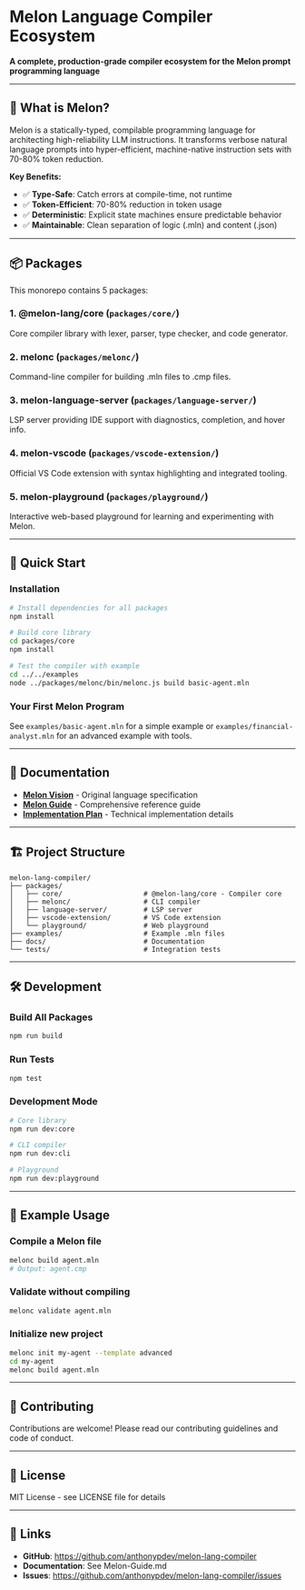 # Melon Language Compiler Ecosystem

**A complete, production-grade compiler ecosystem for the Melon prompt programming language**

---

## 🍈 What is Melon?

Melon is a statically-typed, compilable programming language for architecting high-reliability LLM instructions. It transforms verbose natural language prompts into hyper-efficient, machine-native instruction sets with 70-80% token reduction.

**Key Benefits:**

- ✅ **Type-Safe**: Catch errors at compile-time, not runtime
- ✅ **Token-Efficient**: 70-80% reduction in token usage
- ✅ **Deterministic**: Explicit state machines ensure predictable behavior
- ✅ **Maintainable**: Clean separation of logic (.mln) and content (.json)

---

## 📦 Packages

This monorepo contains 5 packages:

### 1. **@melon-lang/core** (`packages/core/`)

Core compiler library with lexer, parser, type checker, and code generator.

### 2. **melonc** (`packages/melonc/`)

Command-line compiler for building .mln files to .cmp files.

### 3. **melon-language-server** (`packages/language-server/`)

LSP server providing IDE support with diagnostics, completion, and hover info.

### 4. **melon-vscode** (`packages/vscode-extension/`)

Official VS Code extension with syntax highlighting and integrated tooling.

### 5. **melon-playground** (`packages/playground/`)

Interactive web-based playground for learning and experimenting with Melon.

---

## 🚀 Quick Start

### Installation

```bash
# Install dependencies for all packages
npm install

# Build core library
cd packages/core
npm install

# Test the compiler with example
cd ../../examples
node ../packages/melonc/bin/melonc.js build basic-agent.mln
```

### Your First Melon Program

See `examples/basic-agent.mln` for a simple example or `examples/financial-analyst.mln` for an advanced example with tools.

---

## 📖 Documentation

- **[Melon Vision](Melon-Vision.md)** - Original language specification
- **[Melon Guide](Melon-Guide.md)** - Comprehensive reference guide
- **[Implementation Plan](plan.md)** - Technical implementation details

---

## 🏗️ Project Structure

```
melon-lang-compiler/
├── packages/
│   ├── core/                    # @melon-lang/core - Compiler core
│   ├── melonc/                  # CLI compiler
│   ├── language-server/         # LSP server
│   ├── vscode-extension/        # VS Code extension
│   └── playground/              # Web playground
├── examples/                    # Example .mln files
├── docs/                        # Documentation
└── tests/                       # Integration tests
```

---

## 🛠️ Development

### Build All Packages

```bash
npm run build
```

### Run Tests

```bash
npm test
```

### Development Mode

```bash
# Core library
npm run dev:core

# CLI compiler
npm run dev:cli

# Playground
npm run dev:playground
```

---

## 📝 Example Usage

### Compile a Melon file

```bash
melonc build agent.mln
# Output: agent.cmp
```

### Validate without compiling

```bash
melonc validate agent.mln
```

### Initialize new project

```bash
melonc init my-agent --template advanced
cd my-agent
melonc build agent.mln
```

---

## 🤝 Contributing

Contributions are welcome! Please read our contributing guidelines and code of conduct.

---

## 📄 License

MIT License - see LICENSE file for details

---

## 🔗 Links

- **GitHub**: <https://github.com/anthonypdev/melon-lang-compiler>
- **Documentation**: See Melon-Guide.md
- **Issues**: <https://github.com/anthonypdev/melon-lang-compiler/issues>
